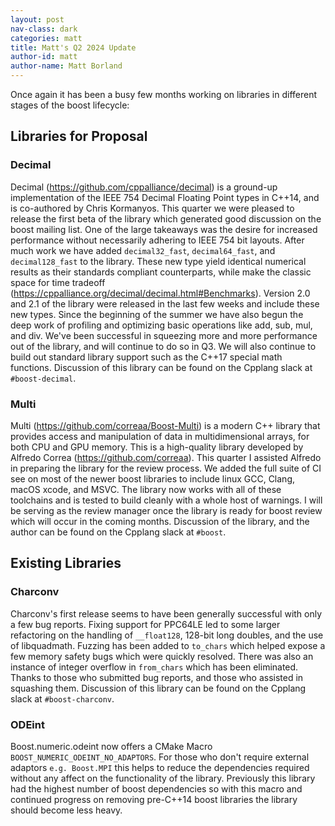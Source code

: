 ```yaml
---
layout: post
nav-class: dark
categories: matt
title: Matt's Q2 2024 Update
author-id: matt
author-name: Matt Borland
---
```


Once again it has been a busy few months working on libraries in different stages of the boost lifecycle:

## Libraries for Proposal

### Decimal

Decimal (https://github.com/cppalliance/decimal) is a ground-up implementation of the IEEE 754 Decimal Floating Point types in C++14, and is co-authored by Chris Kormanyos.
This quarter we were pleased to release the first beta of the library which generated good discussion on the boost mailing list.
One of the large takeaways was the desire for increased performance without necessarily adhering to IEEE 754 bit layouts.
After much work we have added `decimal32_fast`, `decimal64_fast`, and `decimal128_fast` to the library.
These new type yield identical numerical results as their standards compliant counterparts, while make the classic space for time tradeoff (https://cppalliance.org/decimal/decimal.html#Benchmarks).
Version 2.0 and 2.1 of the library were released in the last few weeks and include these new types.
Since the beginning of the summer we have also begun the deep work of profiling and optimizing basic operations like add, sub, mul, and div.
We've been successful in squeezing more and more performance out of the library, and will continue to do so in Q3.
We will also continue to build out standard library support such as the C++17 special math functions.
Discussion of this library can be found on the Cpplang slack at `#boost-decimal`.

### Multi

Multi (https://github.com/correaa/Boost-Multi) is a modern C++ library that provides access and manipulation of data in multidimensional arrays, for both CPU and GPU memory.
This is a high-quality library developed by Alfredo Correa (https://github.com/correaa).
This quarter I assisted Alfredo in preparing the library for the review process.
We added the full suite of CI see on most of the newer boost libraries to include linux GCC, Clang, macOS xcode, and MSVC.
The library now works with all of these toolchains and is tested to build cleanly with a whole host of warnings.
I will be serving as the review manager once the library is ready for boost review which will occur in the coming months.
Discussion of the library, and the author can be found on the Cpplang slack at `#boost`.

## Existing Libraries

### Charconv

Charconv's first release seems to have been generally successful with only a few bug reports.
Fixing support for PPC64LE led to some larger refactoring on the handling of `__float128`, 128-bit long doubles, and the use of libquadmath.
Fuzzing has been added to `to_chars` which helped expose a few memory safety bugs which were quickly resolved. 
There was also an instance of integer overflow in `from_chars` which has been eliminated.
Thanks to those who submitted bug reports, and those who assisted in squashing them.
Discussion of this library can be found on the Cpplang slack at `#boost-charconv`.

### ODEint

Boost.numeric.odeint now offers a CMake Macro `BOOST_NUMERIC_ODEINT_NO_ADAPTORS`.
For those who don't require external adaptors `e.g. Boost.MPI` this helps to reduce the dependencies required without any affect on the functionality of the library. 
Previously this library had the highest number of boost dependencies so with this macro and continued progress on removing pre-C++14 boost libraries the library should become less heavy.
